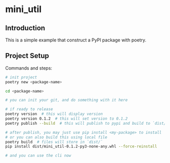 # mini\_util

## Introduction

This is a simple example that construct a PyPI package with poetry.

## Project Setup

Commands and steps:

```sh
# init project
poetry new <package-name>

cd <package-name>

# you can init your git, and do something with it here

# if ready to release
poetry version  # this will display version
poetry version 0.1.2  # this will set version to 0.1.2
poetry publish --build  # this will publish to pypi and build to `dist/`, you may need to wait around 2 mins to update

# after publish, you may just use pip install <my-package> to install
# or you can also build this using local file
poetry build  # files will store in `dist/`
pip install dist/mini_util-0.1.2-py3-none-any.whl --force-reinstall

# and you can use the cli now
```
